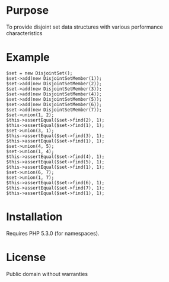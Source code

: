 # Purpose
To provide disjoint set data structures with various performance characteristics

# Example
    $set = new DisjointSet();
    $set->add(new DisjointSetMember(1));
    $set->add(new DisjointSetMember(2));
    $set->add(new DisjointSetMember(3));
    $set->add(new DisjointSetMember(4));
    $set->add(new DisjointSetMember(5));
    $set->add(new DisjointSetMember(6));
    $set->add(new DisjointSetMember(7));
    $set->union(1, 2);
    $this->assertEqual($set->find(2), 1);
    $this->assertEqual($set->find(1), 1);
    $set->union(3, 1);
    $this->assertEqual($set->find(3), 1);
    $this->assertEqual($set->find(1), 1);
    $set->union(4, 5);
    $set->union(1, 4);
    $this->assertEqual($set->find(4), 1);
    $this->assertEqual($set->find(5), 1);
    $this->assertEqual($set->find(1), 1);
    $set->union(6, 7);
    $set->union(1, 7);
    $this->assertEqual($set->find(6), 1);
    $this->assertEqual($set->find(7), 1);
    $this->assertEqual($set->find(1), 1);

# Installation
Requires PHP 5.3.0 (for namespaces).

# License
Public domain without warranties